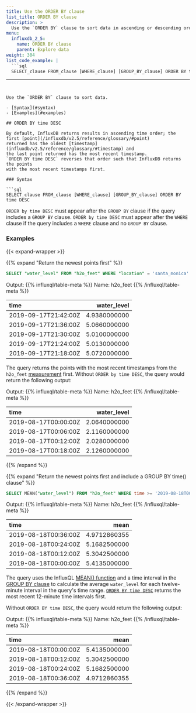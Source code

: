 ```yaml
---
title: Use the ORDER BY clause
list_title: ORDER BY clause
description: >
  Use the `ORDER BY` clause to sort data in ascending or descending order.
menu:
  influxdb_2_5:
    name: ORDER BY clause
    parent: Explore data
weight: 304
list_code_example: |
  ```sql
  SELECT_clause FROM_clause [WHERE_clause] [GROUP_BY_clause] ORDER BY time DESC
  ```
---
```


Use the `ORDER BY` clause to sort data. 

- [Syntax](#syntax)
- [Examples](#examples)

## ORDER BY time DESC

By default, InfluxDB returns results in ascending time order; the first [point](/influxdb/v2.5/reference/glossary/#point)
returned has the oldest [timestamp](influxdb/v2.5/reference/glossary/#timestamp) and
the last point returned has the most recent timestamp.
`ORDER BY time DESC` reverses that order such that InfluxDB returns the points
with the most recent timestamps first.

### Syntax

```sql
SELECT_clause FROM_clause [WHERE_clause] [GROUP_BY_clause] ORDER BY time DESC
```

`ORDER by time DESC` must appear after the `GROUP BY` clause if the query includes a `GROUP BY` clause.
`ORDER by time DESC` must appear after the `WHERE` clause if the query includes a `WHERE` clause and no `GROUP BY` clause.

### Examples

{{< expand-wrapper >}}

{{% expand "Return the newest points first" %}}

```sql
SELECT "water_level" FROM "h2o_feet" WHERE "location" = 'santa_monica' ORDER BY time DESC
```
Output:
{{% influxql/table-meta %}}
Name: h2o_feet
{{% /influxql/table-meta %}}

| time   | water_level |
| :-------------- | ------------------:|
| 2019-09-17T21:42:00Z | 4.9380000000|
| 2019-09-17T21:36:00Z | 5.0660000000|
| 2019-09-17T21:30:00Z | 5.0100000000|
| 2019-09-17T21:24:00Z | 5.0130000000|
| 2019-09-17T21:18:00Z | 5.0720000000|

The query returns the points with the most recent timestamps from the
`h2o_feet` [measurement](/influxdb/v2.5/reference/glossary/#measurement) first.
Without `ORDER by time DESC`, the query would return the following output:

Output:
{{% influxql/table-meta %}}
Name: h2o_feet
{{% /influxql/table-meta %}}

| time   | water_level |
| :-------------- | ------------------:|
| 2019-08-17T00:00:00Z | 2.0640000000|
| 2019-08-17T00:06:00Z | 2.1160000000|
| 2019-08-17T00:12:00Z | 2.0280000000|
| 2019-08-17T00:18:00Z | 2.1260000000|

{{% /expand %}}

{{% expand "Return the newest points first and include a GROUP BY time() clause" %}}

```sql
SELECT MEAN("water_level") FROM "h2o_feet" WHERE time >= '2019-08-18T00:00:00Z' AND time <= '2019-08-18T00:42:00Z' GROUP BY time(12m) ORDER BY time DESC
```
Output:
{{% influxql/table-meta %}}
Name: h2o_feet
{{% /influxql/table-meta %}}

| time   | mean |
| :-------------- | ------------------:|
| 2019-08-18T00:36:00Z | 4.9712860355|
| 2019-08-18T00:24:00Z | 5.1682500000|
| 2019-08-18T00:12:00Z | 5.3042500000|
| 2019-08-18T00:00:00Z | 5.4135000000|

The query uses the InfluxQL [MEAN() function](/influxdb/v2.5/query-data/influxql/view-functions/aggregates/#mean)
and a time interval in the [GROUP BY clause](/influxdb/v2.5/query-data/influxql/explore-data/group-by/)
to calculate the average `water_level` for each twelve-minute
interval in the query's time range.
[`ORDER BY time DESC`](/influxdb/v2.5/query-data/influxql/explore-data/order-by/#order-by-time-desc) returns the most recent 12-minute time intervals
first.

Without `ORDER BY time DESC`, the query would return the following output:

Output:
{{% influxql/table-meta %}}
Name: h2o_feet
{{% /influxql/table-meta %}}

| time   | mean |
| :-------------- | ------------------:|
| 2019-08-18T00:00:00Z | 5.4135000000|
| 2019-08-18T00:12:00Z | 5.3042500000|
| 2019-08-18T00:24:00Z | 5.1682500000|
| 2019-08-18T00:36:00Z | 4.9712860355|

{{% /expand %}}

{{< /expand-wrapper >}}

